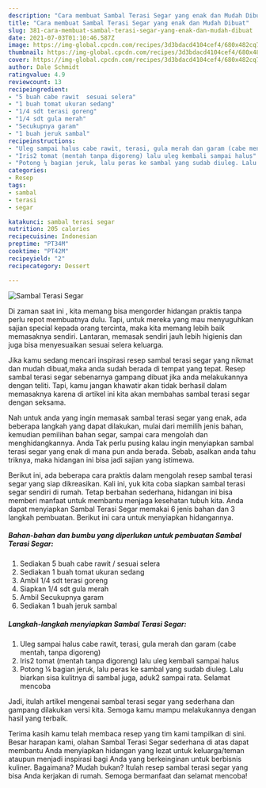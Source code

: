 ```yaml
---
description: "Cara membuat Sambal Terasi Segar yang enak dan Mudah Dibuat"
title: "Cara membuat Sambal Terasi Segar yang enak dan Mudah Dibuat"
slug: 381-cara-membuat-sambal-terasi-segar-yang-enak-dan-mudah-dibuat
date: 2021-07-03T01:10:46.587Z
image: https://img-global.cpcdn.com/recipes/3d3bdacd4104cef4/680x482cq70/sambal-terasi-segar-foto-resep-utama.jpg
thumbnail: https://img-global.cpcdn.com/recipes/3d3bdacd4104cef4/680x482cq70/sambal-terasi-segar-foto-resep-utama.jpg
cover: https://img-global.cpcdn.com/recipes/3d3bdacd4104cef4/680x482cq70/sambal-terasi-segar-foto-resep-utama.jpg
author: Dale Schmidt
ratingvalue: 4.9
reviewcount: 13
recipeingredient:
- "5 buah cabe rawit  sesuai selera"
- "1 buah tomat ukuran sedang"
- "1/4 sdt terasi goreng"
- "1/4 sdt gula merah"
- "Secukupnya garam"
- "1 buah jeruk sambal"
recipeinstructions:
- "Uleg sampai halus cabe rawit, terasi, gula merah dan garam (cabe mentah, tanpa digoreng)"
- "Iris2 tomat (mentah tanpa digoreng) lalu uleg kembali sampai halus"
- "Potong ¼ bagian jeruk, lalu peras ke sambal yang sudab diuleg. Lalu biarkan sisa kulitnya di sambal juga, aduk2 sampai rata. Selamat mencoba"
categories:
- Resep
tags:
- sambal
- terasi
- segar

katakunci: sambal terasi segar 
nutrition: 205 calories
recipecuisine: Indonesian
preptime: "PT34M"
cooktime: "PT42M"
recipeyield: "2"
recipecategory: Dessert

---
```



![Sambal Terasi Segar](https://img-global.cpcdn.com/recipes/3d3bdacd4104cef4/680x482cq70/sambal-terasi-segar-foto-resep-utama.jpg)

Di zaman  saat ini , kita memang bisa mengorder hidangan praktis tanpa perlu repot membuatnya dulu. Tapi, untuk mereka yang mau menyuguhkan sajian special kepada orang tercinta, maka kita memang lebih baik memasaknya sendiri. Lantaran, memasak sendiri jauh lebih higienis dan juga bisa menyesuaikan sesuai selera keluarga.

Jika kamu sedang mencari inspirasi resep sambal terasi segar yang nikmat dan mudah dibuat,maka anda sudah berada di tempat yang tepat. Resep sambal terasi segar  sebenarnya gampang dibuat jika anda melakukannya dengan teliti. Tapi, kamu jangan khawatir akan tidak berhasil dalam memasaknya 
karena di artikel ini kita akan membahas sambal terasi segar dengan seksama.  



Nah untuk anda yang ingin memasak sambal terasi segar yang enak, ada beberapa langkah yang dapat dilakukan, mulai dari memilih jenis bahan, kemudian pemilihan bahan segar, sampai cara mengolah dan menghidangkannya. Anda Tak perlu pusing kalau ingin menyiapkan sambal terasi segar yang enak di mana pun anda berada. Sebab, asalkan anda  tahu triknya, maka hidangan ini bisa jadi sajian yang istimewa.

Berikut ini, ada beberapa cara praktis  dalam mengolah resep sambal terasi segar yang siap dikreasikan. Kali ini, yuk kita coba siapkan sambal terasi segar sendiri di rumah. Tetap berbahan sederhana, hidangan ini bisa memberi manfaat untuk membantu menjaga kesehatan tubuh kita. Anda dapat menyiapkan Sambal Terasi Segar memakai 6 jenis bahan dan 3 langkah pembuatan. Berikut ini cara untuk menyiapkan hidangannya.

<!--inarticleads1-->

##### Bahan-bahan dan bumbu yang diperlukan untuk pembuatan Sambal Terasi Segar:

1. Sediakan 5 buah cabe rawit / sesuai selera
1. Sediakan 1 buah tomat ukuran sedang
1. Ambil 1/4 sdt terasi goreng
1. Siapkan 1/4 sdt gula merah
1. Ambil Secukupnya garam
1. Sediakan 1 buah jeruk sambal




<!--inarticleads2-->

##### Langkah-langkah menyiapkan Sambal Terasi Segar:

1. Uleg sampai halus cabe rawit, terasi, gula merah dan garam (cabe mentah, tanpa digoreng)
1. Iris2 tomat (mentah tanpa digoreng) lalu uleg kembali sampai halus
1. Potong ¼ bagian jeruk, lalu peras ke sambal yang sudab diuleg. Lalu biarkan sisa kulitnya di sambal juga, aduk2 sampai rata. Selamat mencoba




Jadi, itulah artikel mengenai  sambal terasi segar  yang sederhana dan gampang dilakukan versi kita. Semoga kamu mampu melakukannya dengan hasil yang terbaik. 

Terima kasih kamu telah membaca resep yang tim kami tampilkan di sini. Besar harapan kami, olahan  Sambal Terasi Segar sederhana di atas dapat membantu Anda menyiapkan hidangan yang lezat untuk keluarga/teman ataupun menjadi inspirasi bagi Anda yang berkeinginan untuk berbisnis kuliner. Bagaimana? Mudah bukan? Itulah resep sambal terasi segar yang bisa Anda kerjakan di rumah. Semoga bermanfaat dan selamat mencoba!

